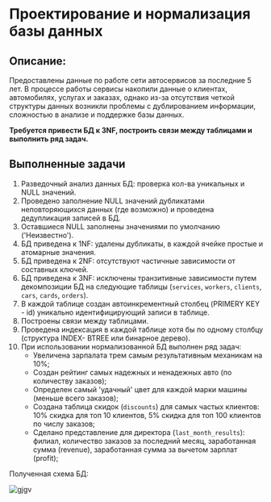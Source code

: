 # Проектирование и нормализация базы данных

## Описание:
Предоставлены данные по работе сети автосервисов за последние 5 лет. В процессе работы сервисы накопили данные о клиентах, автомобилях, услугах и заказах, однако из-за отсутствия четкой структуры данных возникли проблемы с дублированием информации, сложностью в анализе и поддержке базы данных.

**Требуется привести БД к 3NF, построить связи между таблицами и выполнить ряд задач.**

## Выполненные задачи
1. Разведочный анализ данных БД: проверка кол-ва уникальных и NULL значений.
2. Проведено заполнение NULL значений дубликатами неповторяющихся данных (где возможно) и проведена дедупликация записей в БД.
3. Оставшиеся NULL заполнены значениями по умолчанию ('Неизвестно').
4. БД приведена к 1NF: удалены дубликаты, в каждой ячейке простые и атомарные значения.
5. БД приведена к 2NF: отсутствуют частичные зависимости от составных ключей.
6. БД приведена к 3NF: исключены транзитивные зависимости путем декомпозиции БД на следующие таблицы (`services`, `workers`, `clients`, `cars`, `cards`, `orders`).
7. В каждой таблице создан автоинкрементный столбец (PRIMERY KEY - id) уникально идентифицирующий записи в таблице.
8. Построены связи между таблицами.
9. Проведена индексация в каждой таблице хотя бы по одному столбцу (структура INDEX- BTREE или бинарное дерево).
10. При использовании нормализованной БД выполнен ряд задач:
    - Увеличена зарпалата трем самым результативным механикам на 10%;
    - Создан рейтинг самых надежных и ненадежных авто (по количеству заказов);
    - Определен самый 'удачный' цвет для каждой марки машины (меньше всего заказов);
    - Создана таблица скидок (`discounts`) для самых частых клиентов: 10% скидка для топ 10 клиентов, 5% скидка для топ 100 клиентов по числу заказов;
    - Сделано представление для директора (`last_month_results`): филиал, количество заказов за последний месяц, заработанная сумма (revenue), заработанная сумма за вычетом зарплат (profit);

Полученная схема БД:

![gjgv](https://github.com/PonomarenkoDA/images/blob/main/database.PNG?raw=true)

